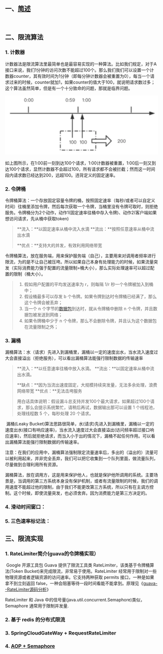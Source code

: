 ## 一、[简述](https://www.cnblogs.com/duanxz/p/4123068.html)

​	



## 二、限流算法

### 1. 计数器

​		计数器法是限流算法里最简单也是最容易实现的一种算法。比如我们规定，对于A接口来说，我们1分钟的访问次数不能超过100个。那么我们我们可以设置一个计数器counter，其有效时间为1分钟（即每分钟计数器会被重置为0），每当一个请求过来的时候，counter就加1，如果counter的值大于100，就说明请求数过多；
​		这个算法虽然简单，但是有一个十分致命的问题，那就是临界问题。

![](../img/项目/限流_计数器.png)

​		如上图所示，在1:00前一刻到达100个请求，1:00计数器被重置，1:00后一刻又到达100个请求，显然计数器不会超过100，所有请求都不会被拦截；然而这一时间段内请求数已经达到200，远超100。违背定义的固定速率。

### 2. 令牌桶

​	令牌桶算法：一个存放固定容量令牌的桶，按照固定速率（每秒/或者可以自定义时间）往桶里添加令牌，然后每次获取一个令牌，当桶里没有令牌可取时，则拒绝服务。令牌桶分为2个动作，动作1(固定速率往桶中存入令牌)、动作2(客户端如果想访问请求，先从桶中获取token)

> **流入：**以固定速率从桶中流入水滴
> **流出：**按照任意速率从桶中流出水滴
>
> **优点：**支持大的并发，有效利用网络带宽

​		令牌桶算法，放在服务端，用来保护服务端（自己），主要用来对调用者频率进行限流，为的是不让自己被压垮。所以如果自己本身有处理能力的时候，如果流量突发（实际消费能力强于配置的流量限制=桶大小），那么实际处理速率可以超过配置的限制（桶大小）。

> 1. 假如用户配置的平均发送速率为 r，则每隔 1/r 秒一个令牌被加入到桶中；
>   2. 假设桶最多可以存发 b 个令牌。如果令牌到达时令牌桶已经满了，那么这个令牌会被丢弃；
>   3. 当一个 n 个字节的[数据包](https://baike.baidu.com/item/数据包)到达时，就从令牌桶中删除 n 个令牌，并且数据包被发送到网络；
>   4. 如果令牌桶中少于 n 个令牌，那么不会删除令牌，并且认为这个数据包在流量限制之外；

### 3. 漏桶

​		漏桶算法：水（请求）先进入到漏桶里，漏桶以一定的速度出水，当水流入速度过大会直接溢出（拒绝服务），可以看出漏桶算法能强行限制数据的传输速率

> **流入：**以任意速率往桶中放入水滴。
> **流出：**以固定速率从桶中流出水滴。
>
> **缺点：**因为当流出速度固定，大规模持续突发量，无法多余处理，浪费网络带宽
> **优点：**无法击垮服务
>
> 用白话具体说明：假设漏斗总支持并发100个最大请求，如果超过100个请求，那么会提示系统繁忙，请稍后再试，数据输出那可以设置 1 个线程池，处理线程数 5 个，每秒处理 20 个请求。

​		漏桶(Leaky Bucket)算法思路很简单，水(请求)先进入到漏桶里，漏桶以一定的速度出水(接口有响应速率)，当水流入速度过大会直接溢出(访问频率超过接口响应速率)，然后就拒绝请求，而当入小于出的情况下，漏桶不起任何作用。可以看出漏桶算法能强行限制数据的传输速率。

​		注意：在我们的应用中，漏桶算法强制限定流量速率后，多出的（溢出的）流量可以被利用起来，并非完全丢弃，我们可以把它收集到一个队列里面，做流量队列，尽量做到合理利用所有资源。

​		漏桶算法，放在调用方，这是用来保护他人，也就是保护他所调用的系统。主要场景是，当调用的第三方系统本身没有保护机制，或者有流量限制的时候，我们的调用速度不能超过他的限制，由于我们不能更改第三方系统，所以只有在主调方控制。这个时候，即使流量突发，也必须舍弃。因为消费能力是第三方决定的。

### 4. 滑动时间窗口：



### 5. 三色速率标记法：



## 三、限流实现

### 1. RateLimiter简介(guava的令牌桶实现）

​		Google 开源工具包 Guava 提供了限流工具类 RateLimiter，该类基于令牌桶算法(Token Bucket)来完成限流，非常易于使用。RateLimiter 经常用于限制对一些物理资源或者逻辑资源的访问速率。它支持两种获取 permits 接口，一种是如果拿不到立刻返回 false，一种会阻塞等待一段时间看能不能拿到。原理见《[guava--RateLimiter源码分析](https://www.cnblogs.com/duanxz/p/14659528.html)》

RateLimiter 和 Java 中的信号量(java.util.concurrent.Semaphore)类似，Semaphore 通常用于限制并发量.

### 2. 基于 redis 的分布式限流

### 3. SpringCloudGateWay + RequestRateLimiter

### 4. [AOP + Semaphore](https://www.cnblogs.com/duanxz/p/4489364.html)